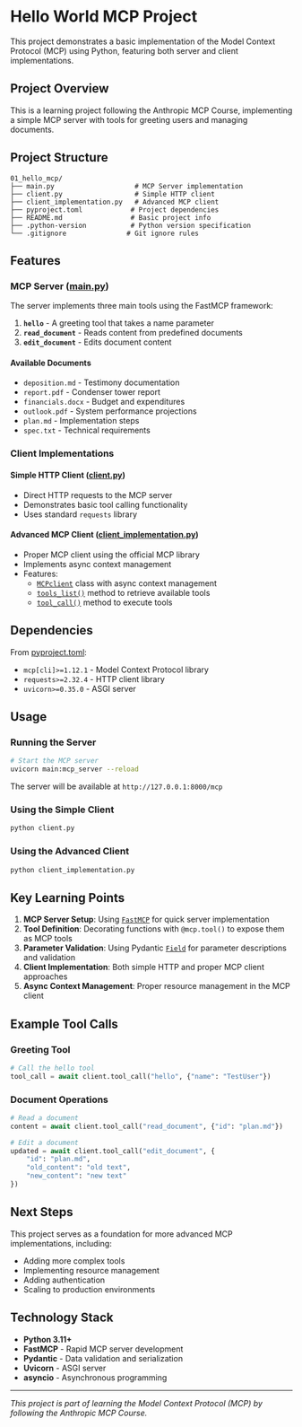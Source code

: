 # Hello World MCP Project

This project demonstrates a basic implementation of the Model Context Protocol (MCP) using Python, featuring both server and client implementations.

## Project Overview

This is a learning project following the Anthropic MCP Course, implementing a simple MCP server with tools for greeting users and managing documents.

## Project Structure

```
01_hello_mcp/
├── main.py                    # MCP Server implementation
├── client.py                  # Simple HTTP client
├── client_implementation.py   # Advanced MCP client
├── pyproject.toml            # Project dependencies
├── README.md                 # Basic project info
├── .python-version           # Python version specification
└── .gitignore               # Git ignore rules
```

## Features

### MCP Server ([main.py](main.py))

The server implements three main tools using the FastMCP framework:

1. **`hello`** - A greeting tool that takes a name parameter
2. **`read_document`** - Reads content from predefined documents
3. **`edit_document`** - Edits document content

#### Available Documents

- `deposition.md` - Testimony documentation
- `report.pdf` - Condenser tower report
- `financials.docx` - Budget and expenditures
- `outlook.pdf` - System performance projections
- `plan.md` - Implementation steps
- `spec.txt` - Technical requirements

### Client Implementations

#### Simple HTTP Client ([client.py](client.py))

- Direct HTTP requests to the MCP server
- Demonstrates basic tool calling functionality
- Uses standard `requests` library

#### Advanced MCP Client ([client_implementation.py](client_implementation.py))

- Proper MCP client using the official MCP library
- Implements async context management
- Features:
  - [`MCPclient`](client_implementation.py) class with async context management
  - [`tools_list()`](client_implementation.py) method to retrieve available tools
  - [`tool_call()`](client_implementation.py) method to execute tools

## Dependencies

From [pyproject.toml](pyproject.toml):

- `mcp[cli]>=1.12.1` - Model Context Protocol library
- `requests>=2.32.4` - HTTP client library
- `uvicorn>=0.35.0` - ASGI server

## Usage

### Running the Server

```bash
# Start the MCP server
uvicorn main:mcp_server --reload
```

The server will be available at `http://127.0.0.1:8000/mcp`

### Using the Simple Client

```bash
python client.py
```

### Using the Advanced Client

```bash
python client_implementation.py
```

## Key Learning Points

1. **MCP Server Setup**: Using [`FastMCP`](main.py) for quick server implementation
2. **Tool Definition**: Decorating functions with `@mcp.tool()` to expose them as MCP tools
3. **Parameter Validation**: Using Pydantic [`Field`](main.py) for parameter descriptions and validation
4. **Client Implementation**: Both simple HTTP and proper MCP client approaches
5. **Async Context Management**: Proper resource management in the MCP client

## Example Tool Calls

### Greeting Tool

```python
# Call the hello tool
tool_call = await client.tool_call("hello", {"name": "TestUser"})
```

### Document Operations

```python
# Read a document
content = await client.tool_call("read_document", {"id": "plan.md"})

# Edit a document
updated = await client.tool_call("edit_document", {
    "id": "plan.md",
    "old_content": "old text",
    "new_content": "new text"
})
```

## Next Steps

This project serves as a foundation for more advanced MCP implementations, including:

- Adding more complex tools
- Implementing resource management
- Adding authentication
- Scaling to production environments

## Technology Stack

- **Python 3.11+**
- **FastMCP** - Rapid MCP server development
- **Pydantic** - Data validation and serialization
- **Uvicorn** - ASGI server
- **asyncio** - Asynchronous programming

---

_This project is part of learning the Model Context Protocol (MCP) by following the Anthropic MCP Course._
